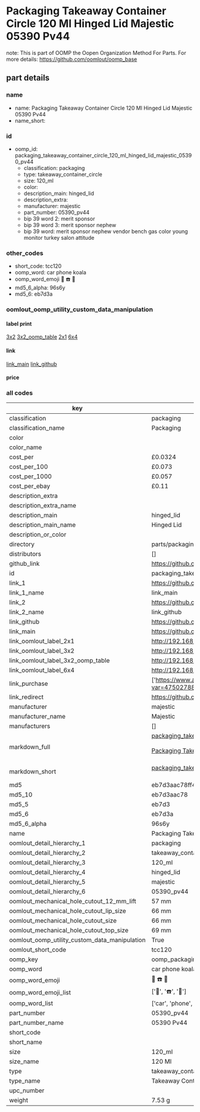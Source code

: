 # Packaging Takeaway Container Circle 120 Ml Hinged Lid Majestic 05390 Pv44  

note: This is part of OOMP the Oopen Organization Method For Parts. For more details: https://github.com/oomlout/oomp_base

##  part details
  







### name
* name: Packaging Takeaway Container Circle 120 Ml Hinged Lid Majestic 05390 Pv44
* name_short: 
### id
* oomp_id: packaging_takeaway_container_circle_120_ml_hinged_lid_majestic_05390_pv44
  * classification: packaging
  * type: takeaway_container_circle
  * size: 120_ml
  * color: 
  * description_main: hinged_lid
  * description_extra: 
  * manufacturer: majestic
  * part_number: 05390_pv44
  * bip 39 word 2: merit sponsor
  * bip 39 word 3: merit sponsor nephew
  * bip 39 word: merit sponsor nephew vendor bench gas color young monitor turkey salon attitude

### other_codes
* short_code: tcc120
* oomp_word: car phone koala
* oomp_word_emoji :car: :phone: :koala:
* md5_6_alpha: 96s6y
* md5_6: eb7d3a






### oomlout_oomp_utility_custom_data_manipulation
#### label print
[3x2](http://192.168.1.245:1112/?label=oomp%2096s6y)
[3x2_oomp_table](http://192.168.1.108:1112/?label=oomp%2096s6y)
[2x1](http://192.168.1.242:1112/?label=oomp%2096s6y)
[6x4](http://192.168.1.55:1112/?label=oomp%2096s6y)    

#### link

[link_main](https://github.com/oomlout/oomlout_oomp_version_1_messy/tree/main/parts/packaging_takeaway_container_circle_120_ml_hinged_lid_majestic_05390_pv44) [link_github](https://github.com/oomlout/oomlout_oomp_version_1_messy/tree/main/parts/packaging_takeaway_container_circle_120_ml_hinged_lid_majestic_05390_pv44)                             

#### price







### all codes 
| key | value |  
| --- | --- |  
| classification | packaging |  
| classification_name | Packaging |  
| color |  |  
| color_name |  |  
| cost_per | £0.0324 |  
| cost_per_100 | £0.073 |  
| cost_per_1000 | £0.057 |  
| cost_per_ebay | £0.11 |  
| description_extra |  |  
| description_extra_name |  |  
| description_main | hinged_lid |  
| description_main_name | Hinged Lid |  
| description_or_color |   |  
| directory | parts/packaging_takeaway_container_circle_120_ml_hinged_lid_majestic_05390_pv44 |  
| distributors | [] |  
| github_link | https://github.com/oomlout/oomlout_oomp_part_src/tree/main/parts/packaging_takeaway_container_circle_120_ml_hinged_lid_majestic_05390_pv44 |  
| id | packaging_takeaway_container_circle_120_ml_hinged_lid_majestic_05390_pv44 |  
| link_1 | https://github.com/oomlout/oomlout_oomp_version_1_messy/tree/main/parts/packaging_takeaway_container_circle_120_ml_hinged_lid_majestic_05390_pv44 |  
| link_1_name | link_main |  
| link_2 | https://github.com/oomlout/oomlout_oomp_version_1_messy/tree/main/parts/packaging_takeaway_container_circle_120_ml_hinged_lid_majestic_05390_pv44 |  
| link_2_name | link_github |  
| link_github | https://github.com/oomlout/oomlout_oomp_version_1_messy/tree/main/parts/packaging_takeaway_container_circle_120_ml_hinged_lid_majestic_05390_pv44 |  
| link_main | https://github.com/oomlout/oomlout_oomp_version_1_messy/tree/main/parts/packaging_takeaway_container_circle_120_ml_hinged_lid_majestic_05390_pv44 |  
| link_oomlout_label_2x1 | http://192.168.1.242:1112/?label=oomp%2096s6y |  
| link_oomlout_label_3x2 | http://192.168.1.245:1112/?label=oomp%2096s6y |  
| link_oomlout_label_3x2_oomp_table | http://192.168.1.108:1112/?label=oomp%2096s6y |  
| link_oomlout_label_6x4 | http://192.168.1.55:1112/?label=oomp%2096s6y |  
| link_purchase | ['https://www.amazon.co.uk/dp/B071P1XVLT?psc=1&smid=A2RGWAHP8GK42C&ref_=chk_typ_imgToDp', 'https://www.ebay.co.uk/itm/175662239573?var=475027888760'] |  
| link_redirect | https://github.com/oomlout/oomlout_oomp_version_1_messy/tree/main/parts/packaging_takeaway_container_circle_120_ml_hinged_lid_majestic_05390_pv44 |  
| manufacturer | majestic |  
| manufacturer_name | Majestic |  
| manufacturers | [] |  
| markdown_full | [packaging_takeaway_container_circle_120_ml_hinged_lid_majestic_05390_pv44](none)<br>[](none)<br>[Packaging Takeaway Container Circle 120 Ml Hinged Lid Majestic 05390 Pv44](none)<br><br> |  
| markdown_short | [packaging_takeaway_container_circle_120_ml_hinged_lid_majestic_05390_pv44](none)<br><br> |  
| md5 | eb7d3aac78ff45b5800a8f2328b49c5c |  
| md5_10 | eb7d3aac78 |  
| md5_5 | eb7d3 |  
| md5_6 | eb7d3a |  
| md5_6_alpha | 96s6y |  
| name | Packaging Takeaway Container Circle 120 Ml Hinged Lid Majestic 05390 Pv44 |  
| oomlout_detail_hierarchy_1 | packaging |  
| oomlout_detail_hierarchy_2 | takeaway_container_circle |  
| oomlout_detail_hierarchy_3 | 120_ml |  
| oomlout_detail_hierarchy_4 | hinged_lid |  
| oomlout_detail_hierarchy_5 | majestic |  
| oomlout_detail_hierarchy_6 | 05390_pv44 |  
| oomlout_mechanical_hole_cutout_12_mm_lift | 57 mm |  
| oomlout_mechanical_hole_cutout_lip_size | 66 mm |  
| oomlout_mechanical_hole_cutout_size | 66 mm |  
| oomlout_mechanical_hole_cutout_top_size | 69 mm |  
| oomlout_oomp_utility_custom_data_manipulation | True |  
| oomlout_short_code | tcc120 |  
| oomp_key | oomp_packaging_takeaway_container_circle_120_ml_hinged_lid_majestic_05390_pv44 |  
| oomp_word | car phone koala |  
| oomp_word_emoji | :car: :phone: :koala: |  
| oomp_word_emoji_list | [':car:', ':phone:', ':koala:'] |  
| oomp_word_list | ['car', 'phone', 'koala'] |  
| part_number | 05390_pv44 |  
| part_number_name | 05390 Pv44 |  
| short_code |  |  
| short_name |  |  
| size | 120_ml |  
| size_name | 120 Ml |  
| type | takeaway_container_circle |  
| type_name | Takeaway Container Circle |  
| upc_number |  |  
| weight | 7.53 g |  
